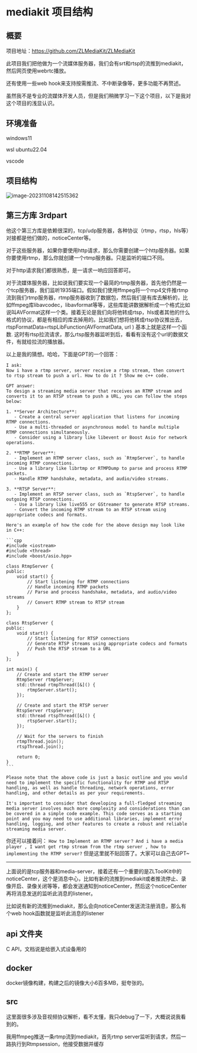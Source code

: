 # mediakit 项目结构

## 概要

项目地址：https://github.com/ZLMediaKit/ZLMediaKit

此项目我们把他做为一个流媒体服务器，我们会有srt和rtsp的流推到mediakit，然后网页使用webrtc播放。

还有使用一些web hook来支持按需推流、不中断录像等，更多功能不再赘述。

虽然我不是专业的流媒体开发人员，但是我们稍微学习一下这个项目，以下是我对这个项目的浅显认识。

## 环境准备

windows11

wsl ubuntu22.04

vscode

## 项目结构

![image-20231108142515362](https://pic-keboom.oss-cn-hangzhou.aliyuncs.com/img/image-20231108142515362.png)

## 第三方库 3rdpart

他这个第三方库是依赖很深的，tcp/udp服务器，各种协议（rtmp，rtsp，hls等）对接都是他们做的，noticeCenter等。

对于这些服务器，如果你要使用http请求，那么你需要创建一个http服务器。如果你要使用rtmp，那么你就创建一个rtmp服务器。只是监听的端口不同。

对于http请求我们都很熟悉，是一请求一响应回答即可。

对于流媒体服务器，比如说我们要实现一个最简的rtmp服务器，首先他仍然是一个tcp服务器，我们监听1935端口。假如我们使用ffmpeg将一个mp4文件推rtmp流到我们rtmp服务器，rtmp服务器收到了数据包，然后我们是有库去解析的，比如ffmpeg库libavcodec，libavformat等等，这些库能讲数据解析成一个格式比如说叫AVFormat这样一个类。接着无论是我们向将他转成rtsp，hls或者其他的什么格式的协议，都是有相应的库去掉用的。比如我们想将他转成rtsp协议推出去，rtspFormatData=rtspLibFunction(AVFormatData, url ) 基本上就是这样一个函数. 这时有rtsp拉流请求，那么rtsp服务器监听到后，看看有没有这个url的数据文件，有就给拉流的播放器。

以上是我的猜想。哈哈，下面是GPT的一个回答：

```
I ask: 
Now i have a rtmp server, server receive a rtmp stream, then convert to rtsp stream to push a url. How to do it ? Show me c++ code.
```

````
GPT answer: 
To design a streaming media server that receives an RTMP stream and converts it to an RTSP stream to push a URL, you can follow the steps below:

1. **Server Architecture**:
   - Create a central server application that listens for incoming RTMP connections.
   - Use a multi-threaded or asynchronous model to handle multiple RTMP connections simultaneously.
   - Consider using a library like libevent or Boost Asio for network operations.

2. **RTMP Server**:
   - Implement an RTMP server class, such as `RtmpServer`, to handle incoming RTMP connections.
   - Use a library like librtmp or RTMPDump to parse and process RTMP packets.
   - Handle RTMP handshake, metadata, and audio/video streams.

3. **RTSP Server**:
   - Implement an RTSP server class, such as `RtspServer`, to handle outgoing RTSP connections.
   - Use a library like live555 or GStreamer to generate RTSP streams.
   - Convert the incoming RTMP stream to an RTSP stream using appropriate codecs and formats.

Here's an example of how the code for the above design may look like in C++:

```cpp
#include <iostream>
#include <thread>
#include <boost/asio.hpp>

class RtmpServer {
public:
    void start() {
        // Start listening for RTMP connections
        // Handle incoming RTMP packets
        // Parse and process handshake, metadata, and audio/video streams
        // Convert RTMP stream to RTSP stream
    }
};

class RtspServer {
public:
    void start() {
        // Start listening for RTSP connections
        // Generate RTSP streams using appropriate codecs and formats
        // Push the RTSP stream to a URL
    }
};

int main() {
    // Create and start the RTMP server
    RtmpServer rtmpServer;
    std::thread rtmpThread([&]() {
        rtmpServer.start();
    });

    // Create and start the RTSP server
    RtspServer rtspServer;
    std::thread rtspThread([&]() {
        rtspServer.start();
    });

    // Wait for the servers to finish
    rtmpThread.join();
    rtspThread.join();

    return 0;
}
```

Please note that the above code is just a basic outline and you would need to implement the specific functionality for RTMP and RTSP handling, as well as handle threading, network operations, error handling, and other details as per your requirements.

It's important to consider that developing a full-fledged streaming media server involves much more complexity and considerations than can be covered in a simple code example. This code serves as a starting point and you may need to use additional libraries, implement error handling, logging, and other features to create a robust and reliable streaming media server.
````

你还可以接着问：
`How to Implement an RTMP server？` 
`And i have a media player , I want get rtmp stream from the rtmp server , how to implementing the RTMP server?`
但是这里就不贴回答了。大家可以自己去GPT~

---

上面说的是tcp服务器和media-server，接着还有一个重要的是ZLToolKit中的noticeCenter，这个是消息中心，比如有新的流推到mediakit或者推流停止、录像开启、录像关闭等等，都会发送通知到noticeCenter，然后这个noticeCenter再将消息发送的监听此消息的listener。

比如说有新的流推到mediakit，那么会向noticeCenter发送流注册消息，那么有个web hook函数就是监听此消息的listener

## api 文件夹

C API，文档说是给嵌入式设备用的

## docker

docker镜像构建，构建之后的镜像大小6百多MB，挺夸张的。

## src

这里面很多涉及音视频协议解析，看不太懂，我只debug了一下，大概说说我看到的。

我用ffmpeg推送一条rtmp流到mediakit，首先rtmp server监听到请求，然后一路执行到Rtmpsession，他接受数据并缓存

